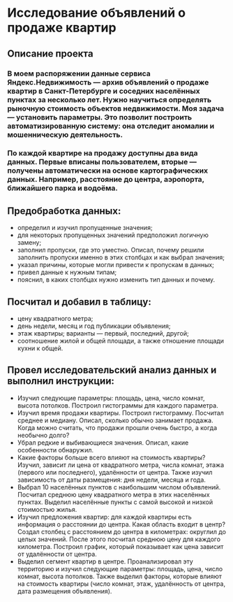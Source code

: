 # Исследование объявлений о продаже квартир
## Описание проекта
### В моем распоряжении данные сервиса Яндекс.Недвижимость — архив объявлений о продаже квартир в Санкт-Петербурге и соседних населённых пунктах за несколько лет. Нужно научиться определять рыночную стоимость объектов недвижимости. Моя задача — установить параметры. Это позволит построить автоматизированную систему: она отследит аномалии и мошенническую деятельность.
### По каждой квартире на продажу доступны два вида данных. Первые вписаны пользователем, вторые — получены автоматически на основе картографических данных. Например, расстояние до центра, аэропорта, ближайшего парка и водоёма.
## Предобработка данных:
- определил и изучил пропущенные значения;
- для некоторых пропущенных значений предположил логичную замену;
- заполнил пропуски, где это уместно. Описал, почему решили заполнить пропуски именно в этих столбцах и как выбрал значения;
- указал причины, которые могли привести к пропускам в данных;
- привел данные к нужным типам;
- пояснил, в каких столбцах нужно изменить тип данных и почему.
## Посчитал и добавил в таблицу:
- цену квадратного метра;
- день недели, месяц и год публикации объявления;
- этаж квартиры; варианты — первый, последний, другой;
- соотношение жилой и общей площади, а также отношение площади кухни к общей.
## Провел исследовательский анализ данных и выполнил инструкции:
- Изучил следующие параметры: площадь, цена, число комнат, высота потолков. Построил гистограммы для каждого параметра.
- Изучил время продажи квартиры. Построил гистограмму. Посчитал среднее и медиану. Описал, сколько обычно занимает продажа. Когда можно считать, что продажи прошли очень быстро, а когда необычно долго?
- Убрал редкие и выбивающиеся значения. Описал, какие особенности обнаружил.
- Какие факторы больше всего влияют на стоимость квартиры? Изучил, зависит ли цена от квадратного метра, числа комнат, этажа (первого или последнего), удалённости от центра. Также изучил зависимость от даты размещения: дня недели, месяца и года.
- Выбрал 10 населённых пунктов с наибольшим числом объявлений. Посчитал среднюю цену квадратного метра в этих населённых пунктах. Выделил населённые пункты с самой высокой и низкой стоимостью жилья.
- Изучил предложения квартир: для каждой квартиры есть информация о расстоянии до центра. Какая область входит в центр? Создал столбец с расстоянием до центра в километрах: округлил до целых значений. После этого посчитал среднюю цену для каждого километра. Построил график, который показывает как цена зависит от удалённости от центра.
- Выделил сегмент квартир в центре. Проанализировал эту территорию и изучил следующие параметры: площадь, цена, число комнат, высота потолков. Также выделил факторы, которые влияют на стоимость квартиры (число комнат, этаж, удалённость от центра, дата размещения объявления).
